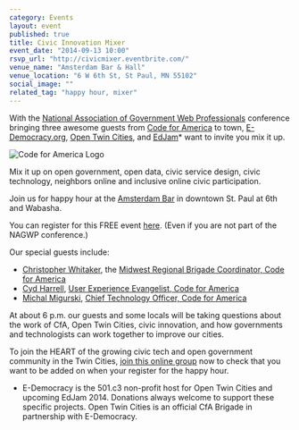 ```yaml
---
category: Events
layout: event
published: true
title: Civic Innovation Mixer 
event_date: "2014-09-13 10:00"
rsvp_url: "http://civicmixer.eventbrite.com/"
venue_name: "Amsterdam Bar & Hall"
venue_location: "6 W 6th St, St Paul, MN 55102"
social_image: ""
related_tag: "happy hour, mixer"
---
```


With the [National Association of Government Web Professionals](https://nagw.org/) 
conference bringing three awesome guests from 
[Code for America](http://www.codeforamerica.org/) to town, 
[E-Democracy.org](http://e-democracy.org/), [Open Twin Cities](/), and 
[EdJam](https://twitter.com/EdJamTC)* want to invite you mix it up.

![Code for America Logo](http://www.codeforamerica.org/media/images/logos/CfA_logo_lg.png)

Mix it up on open government, open data, civic service design, civic technology, 
neighbors online and inclusive online civic participation.

Join us for happy hour at the [Amsterdam Bar](http://www.amsterdambarandhall.com/) 
in downtown St. Paul at 6th and Wabasha.

You can register for this FREE event [here](http://www.amsterdambarandhall.com/). 
(Even if you are not part of the NAGWP conference.)

Our special guests include:

- [Christopher Whitaker](https://twitter.com/CivicWhitaker), the [Midwest Regional Brigade Coordinator, Code for America](http://civicwhitaker.com/2014/06/10/midwest-selected-for-code-for-america-brigade-regional-pilot/)
- [Cyd Harrell](https://twitter.com/cydharrell), [User Experience Evangelist, Code for America](http://www.codeforamerica.org/people/cyd-harrell/)
- [Michal Migurski](https://twitter.com/michalmigurski), [Chief Technology Officer, Code for America](http://www.codeforamerica.org/people/michal-migurski/)
 
At about 6 p.m. our guests and some locals will be taking questions about the 
work of CfA, Open Twin Cities, civic innovation, and how governments and 
technologists can work together to improve our cities.

To join the HEART of the growing civic tech and open government community in 
the Twin Cities, [join this online group](http://bit.ly/otcgroup) now to check 
that you want to be added on when your register for the happy hour.

  * E-Democracy is the 501.c3 non-profit host for Open Twin Cities and upcoming EdJam 2014. Donations always welcome to support these specific projects. Open Twin Cities is an official CfA Brigade in partnership with E-Democracy.
